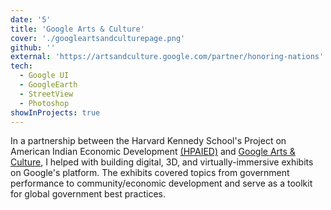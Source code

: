 ```yaml
---
date: '5'
title: 'Google Arts & Culture'
cover: './googleartsandculturepage.png'
github: ''
external: 'https://artsandculture.google.com/partner/honoring-nations'
tech:
  - Google UI
  - GoogleEarth
  - StreetView
  - Photoshop
showInProjects: true
---
```


In a partnership between the Harvard Kennedy School's Project on American Indian Economic Development [(HPAIED)](https://hpaied.org/) and [Google Arts & Culture](https://artsandculture.google.com/), I helped with building digital, 3D, and virtually-immersive exhibits on Google's platform. The exhibits covered topics from government performance to community/economic development and serve as a toolkit for global government best practices.
